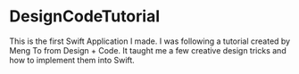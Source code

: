 # DesignCodeTutorial

This is the first Swift Application I made. I was following a tutorial created by Meng To from Design + Code. It taught me a few creative design tricks and how to implement them into Swift.
